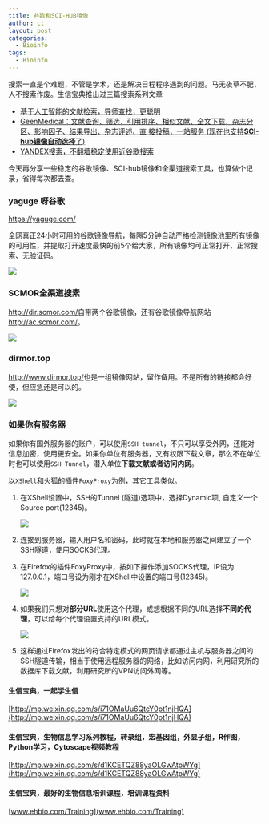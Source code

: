 ```yaml
---
title: 谷歌和SCI-HUB镜像
author: ct
layout: post
categories:
  - Bioinfo
tags:
  - Bioinfo
---
```


搜索一直是个难题，不管是学术，还是解决日程程序遇到的问题。马无夜草不肥，人不搜索作废。生信宝典推出过三篇搜索系列文章

* [基于人工智能的文献检索，导师查找，更聪明](http://mp.weixin.qq.com/s/ikU0mVyX6BQNgljD1jCrRA)
* [GeenMedical：文献查询、筛选、引用排序、相似文献、全文下载、杂志分区、影响因子、结果导出、杂志评述、直
接投稿，一站服务 (现在也支持**SCI-hub镜像自动选择**了)](http://mp.weixin.qq.com/s/hc8g64aHN7qv8YhVfrsuvQ)
* [YANDEX搜索，不翻墙稳定使用近谷歌搜索](http://mp.weixin.qq.com/s/fZ2Nm7Wck5mZLiESHcPusA)

今天再分享一些稳定的谷歌镜像、SCI-hub镜像和全渠道搜索工具，也算做个记录，省得每次都去查。

### yaguge 呀谷歌

<https://yaguge.com/>

全网真正24小时可用的谷歌镜像导航，每隔5分钟自动严格检测镜像池里所有镜像的可用性，并提取打开速度最快的前5个给大家，所有镜像均可正常打开、正常搜索、无验证码。

![](blog.genesino.com/images/yaguge.png)

### SCMOR全渠道搜素

<http://dir.scmor.com/>自带两个谷歌镜像，还有谷歌镜像导航网站<http://ac.scmor.com/>。

![](blog.genesino.com/images/scmor.png)

### dirmor.top

<http://www.dirmor.top/>也是一组镜像网站，留作备用。不是所有的链接都会好使，但应急还是可以的。

![](http://www.dirmor.top/)

### 如果你有服务器

如果你有国外服务器的账户，可以使用`SSH tunnel`，不只可以享受外网，还能对信息加密，使用更安全。如果你单位有服务器，又有权限下载文章，那么不在单位时也可以使用`SSH Tunnel`，潜入单位**下载文献或者访问内网**。


以`XShell`和火狐的插件`FoxyProxy`为例，其它工具类似。

1. 在XShell设置中，SSH的Tunnel (隧道)选项中，选择Dynamic项, 自定义一个Source port(12345)。

   ![](blog.genesino.com/images/xshell_tunnel.png)

2. 连接到服务器，输入用户名和密码，此时就在本地和服务器之间建立了一个SSH隧道，使用SOCKS代理。

3. 在Firefox的插件FoxyProxy中，按如下操作添加SOCKS代理，IP设为127.0.0.1，端口号设为刚才在XShell中设置的端口号(12345)。

   ![](blog.genesino.com/images/Foxyproxy_addserver.png)

4. 如果我们只想对**部分URL**使用这个代理，或想根据不同的URL选择**不同的代理**，可以给每个代理设置支持的URL模式。

   ![](blog.genesino.com/images/FoxyProxy_pattern.png)

5. 这样通过Firefox发出的符合特定模式的网页请求都通过主机与服务器之间的SSH隧道传输，相当于使用远程服务器的网络，比如访问内网，利用研究所的数据库下载文献，利用研究所的VPN访问外网等。























































#### 生信宝典，一起学生信

[http://mp.weixin.qq.com/s/i71OMaUu6QtcY0pt1njHQA](http://mp.weixin.qq.com/s/i71OMaUu6QtcY0pt1njHQA)

#### 生信宝典，生物信息学习系列教程，转录组，宏基因组，外显子组，R作图，Python学习，Cytoscape视频教程

[http://mp.weixin.qq.com/s/d1KCETQZ88yaOLGwAtpWYg](http://mp.weixin.qq.com/s/d1KCETQZ88yaOLGwAtpWYg)

#### 生信宝典，最好的生物信息培训课程，培训课程资料

[www.ehbio.com/Training](www.ehbio.com/Training)

